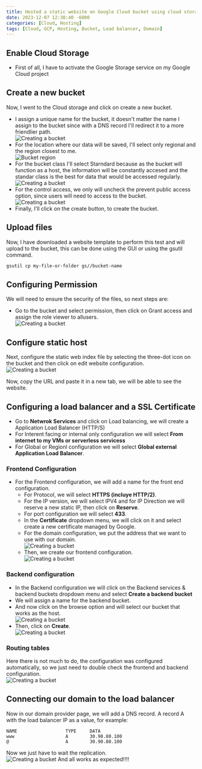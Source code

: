```yaml
---
title: Hosted a static website on Google Cloud bucket using cloud storage, https load balancer, domain DNS service
date: 2023-12-07 12:30:40 -6000
categories: [Cloud, Hosting]
tags: [Cloud, GCP, Hosting, Bucket, Load balancer, Domain]
---
```

## Enable Cloud Storage

- First of all, I have to activate the Google Storage service on my Google Cloud project
## Create a new bucket
Now, I went to the Cloud storage and click on create a new bucket.
- I assign a unique name for the bucket, it doesn't matter the name I assign to the bucket since with a DNS record I'll redirect it to a more friendlier path.  
  ![Creating a bucket](/assets/Hosted-a-website/1.png)
- For the location where our data will be saved, I'll select only regional and the region closest to me.  
  ![Bucket region](/assets/Hosted-a-website/2.png)
- For the bucket class I'll select Starndard because as the bucket will function as a host, the information will be constantly accesed and the standar class is the best for data that would be accessed regularly.  
  ![Creating a bucket](/assets/Hosted-a-website/3.png)
- For the control access, we only will uncheck the prevent public access option, since users will need to access to the bucket.   
  ![Creating a bucket](/assets/Hosted-a-website/4.png)
- Finally, I'll click on the create button, to create the bucket.  

## Upload files
Now, I have downloaded a website template to perform this test and will upload to the bucket, this can be done using the GUI or using the gsutil command.

```bash
gsutil cp my-file-or-folder gs//bucket-name
```
## Configuring Permission
We will need to ensure the security of the files, so next steps are:
- Go to the bucket and select permission, then click on Grant access and assign the role viewer to allusers.  
  ![Creating a bucket](/assets/Hosted-a-website/5.png)
## Configure static host
Next, configure the static web index file by selecting the three-dot icon on the bucket and then click on edit website configuration.  
![Creating a bucket](/assets/Hosted-a-website/7.png)

Now, copy the URL and paste it in a new tab, we will be able to see the website.

## Configuring a load balancer and a SSL Certificate

- Go to **Netwrok Services** and click on Load balancing, we will create a Application Load Balancer (HTTP/S)
- For Interent facing or internal only configuration we will select **From internet to my VMs or serverless servicess**
- For Global or Regionl configuration we will select **Global external Application Load Balancer**.
### Frontend Configuration
- For the Frontend configuration, we will add a name for the front end configuration.
	- For Protocol, we will select **HTTPS (incluye HTTP/2)**.
	- For the IP version, we will select IPV4 and for IP Direction we will reserve a new static IP, then click on **Reserve**.
	- For port configuration we will select **433**.
	- In the **Certificate** dropdown menu, we will click on it and select create a new certificate managed by Google.
	- For the domain configuration, we put the address that we want to use with our domain.  
	  ![Creating a bucket](/assets/Hosted-a-website/14.png)
	- Then, we create our frontend configuration.  
	  ![Creating a bucket](/assets/Hosted-a-website/12.png)
### Backend configuration
- In the Backend configuration we will click on the Backend services & backend buckets dropdown menu and select **Create a backend bucket**
- We will assign a name for the backend bucket.
- And now click on the browse option and will select our bucket that works as the host.  
  ![Creating a bucket](/assets/Hosted-a-website/8.png)
- Then, click on **Create**.  
  ![Creating a bucket](/assets/Hosted-a-website/10.png)
### Routing tables

Here there is not much to do, the configuration was configured automatically, so we just need to double check the frontend and backend configuration.  
![Creating a bucket](/assets/Hosted-a-website/11.png)
## Connecting our domain to the load balancer
Now in our domain provider page, we will add a DNS record.
A record A with the load balancer IP as a value, for example:
```
NAME                  TYPE     DATA
www                   A        30.90.80.100
@                     A        30.90.80.100
```

Now we just have to wait the replication.  
![Creating a bucket](/assets/Hosted-a-website/13.png)
And all works as expected!!!!